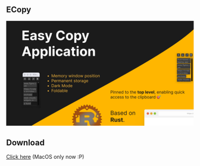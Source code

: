 ## ECopy

![img](./snapshot.png)

## Download

[Click here](https://github.com/peterroe/ECopy/releases/download/v2.0.0/Ecopy.app.zip) (MacOS only now :P)